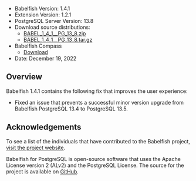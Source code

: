 - Babelfish Version: 1.4.1
- Extension Version: 1.2.1
- PostgreSQL Server Version: 13.8
- Download source distributions:
  - [BABEL_1_4_1__PG_13_8.zip](https://github.com/babelfish-for-postgresql/babelfish-for-postgresql/releases/download/BABEL_1_4_1__PG_13_8/BABEL_1_4_1__PG_13_8.zip)
  - [BABEL_1_4_1__PG_13_8.tar.gz](https://github.com/babelfish-for-postgresql/babelfish-for-postgresql/releases/download/BABEL_1_4_1__PG_13_8/BABEL_1_4_1__PG_13_8.tar.gz)
- Babelfish Compass
  - [Download](https://github.com/babelfish-for-postgresql/babelfish_compass/releases)
- Date: December 19, 2022

## Overview

Babelfish 1.4.1 contains the following fix that improves the user experience:

- Fixed an issue that prevents a successful minor version upgrade from Babelfish PostgreSQL 13.4 to PostgreSQL 13.5.

## Acknowledgements

To see a list of the individuals that have contributed to the Babelfish project, [visit the project website](https://babelfishpg.org/contributors/).

Babelfish for PostgreSQL is open-source software that uses the Apache License version 2 (ALv2) and the PostgreSQL License. The source for the project is available on [GitHub](https://github.com/babelfish-for-postgresql). 

